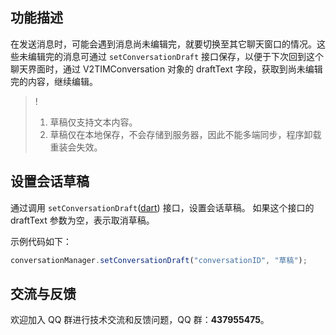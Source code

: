 ## 功能描述

在发送消息时，可能会遇到消息尚未编辑完，就要切换至其它聊天窗口的情况。这些未编辑完的消息可通过 `setConversationDraft` 接口保存，以便于下次回到这个聊天界面时，通过 V2TIMConversation 对象的 draftText 字段，获取到尚未编辑完的内容，继续编辑。

> !
>
> 1. 草稿仅支持文本内容。
> 2. 草稿仅在本地保存，不会存储到服务器，因此不能多端同步，程序卸载重装会失效。

## 设置会话草稿

通过调用 `setConversationDraft`([dart](https://comm.qq.com/im-react-native-doc/classes/ConversationManager________.V2TIMConversationManager.html#setConversationDraft)) 接口，设置会话草稿。
如果这个接口的 draftText 参数为空，表示取消草稿。

示例代码如下：

```javascript
conversationManager.setConversationDraft("conversationID", "草稿");
```

## 交流与反馈

欢迎加入 QQ 群进行技术交流和反馈问题，QQ 群：**437955475**。
